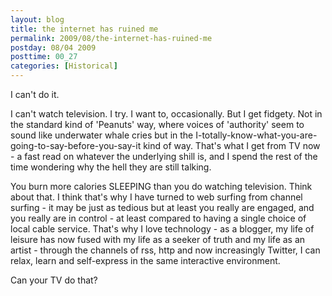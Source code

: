 ```yaml
---
layout: blog
title: the internet has ruined me
permalink: 2009/08/the-internet-has-ruined-me
postday: 08/04 2009
posttime: 00_27
categories: [Historical]
---
```


<p>I can't do it.</p>
<p>I can't watch television. I try. I want to, occasionally. But I get fidgety. Not in the standard kind of 'Peanuts' way, where voices of 'authority' seem to sound like underwater whale cries but in the I-totally-know-what-you-are-going-to-say-before-you-say-it kind of way. That's what I get from TV now - a fast read on whatever the underlying shill is, and I spend the rest of the time wondering why the hell they are still talking.</p>
<p>You burn more calories SLEEPING than you do watching television. Think about that. I think that's why I have turned to web surfing from channel surfing - it may be just as tedious but at least you really are engaged, and you really are in control - at least compared to having a single choice of local cable service. That's why I love technology - as a blogger, my life of leisure has now fused with my life as a seeker of truth and my life as an artist - through the channels of rss, http and now increasingly Twitter, I can relax, learn and self-express in the same interactive environment.</p>
<p>Can your TV do that?</p>
